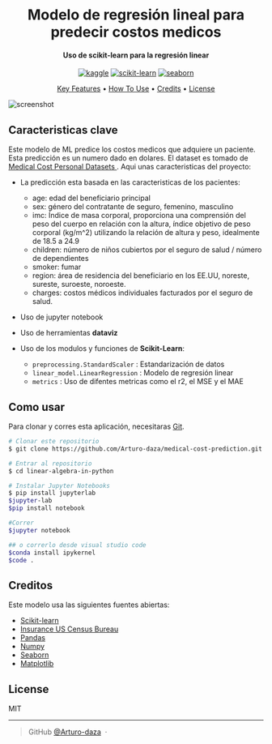 
<h1 align="center">
  Modelo de regresión lineal para predecir costos medicos
</h1>

<h4 align="center">Uso de scikit-learn para la regresión linear</h4>

<p align="center">
  <a href='https://www.kaggle.com/' target="_blank"><img alt='kaggle' src='https://img.shields.io/badge/Kaggle-100000?style=for-the-badge&logo=kaggle&logoColor=37BAE8&labelColor=BEFDFF&color=37BAE8'/></a> <a href='https://github.com/shivamkapasia0' target="_blank"><img alt='scikit-learn' src='https://img.shields.io/badge/scikit-learn-100000?style=for-the-badge&logo=scikit-learn&logoColor=FFFFFF&labelColor=FF6A00&color=1882EA'/></a> <a href='https://seaborn.pydata.org/' target="_blank"><img alt='seaborn' src='https://img.shields.io/badge/Seaborn-100000?style=for-the-badge&logo=seaborn&logoColor=white&labelColor=black&color=186FCD'/></a>
</p>

<p align="center">
  <a href="#key-features">Key Features</a> •
  <a href="#how-to-use">How To Use</a> •
  <a href="#credits">Credits</a> •
  <a href="#license">License</a>
</p>

![screenshot](https://s3.us-west-2.amazonaws.com/secure.notion-static.com/478b5ba4-46cf-4d31-94e7-0b87621464d6/pb_life_How_to_increase_Health_insurance_cover_1592063367.gif?X-Amz-Algorithm=AWS4-HMAC-SHA256&X-Amz-Content-Sha256=UNSIGNED-PAYLOAD&X-Amz-Credential=AKIAT73L2G45EIPT3X45%2F20221106%2Fus-west-2%2Fs3%2Faws4_request&X-Amz-Date=20221106T052053Z&X-Amz-Expires=86400&X-Amz-Signature=0102361a953be50bbd1959bc3f6f691d5371bc92ddf4210b9ea5d296efca7204&X-Amz-SignedHeaders=host&x-id=GetObject)

## Caracteristicas clave

Este modelo de ML predice los costos medicos que adquiere un paciente. Esta predicción es un numero dado en dolares. El dataset es tomado de [Medical Cost Personal Datasets
](https://www.kaggle.com/datasets/mirichoi0218/insurance). Aqui unas caracteristicas del proyecto:

* La predicción esta basada en las caracteristicas de los pacientes:
  
  - age: edad del beneficiario principal
  - sex: género del contratante de seguro, femenino, masculino
  - imc: Índice de masa corporal, proporciona una comprensión del peso del cuerpo en relación con la altura, índice objetivo de peso corporal (kg/m^2) utilizando la relación de altura y peso, idealmente de 18.5 a 24.9
  - children: número de niños cubiertos por el seguro de salud / número de dependientes
  - smoker: fumar
  - region: área de residencia del beneficiario en los EE.UU, noreste, sureste, suroeste, noroeste.
  - charges: costos médicos individuales facturados por el seguro de salud.

* Uso de jupyter notebook
* Uso de herramientas **dataviz**
* Uso de los modulos y funciones de **Scikit-Learn**:
  -  `preprocessing.StandardScaler` :   Estandarización de datos 
  - `linear_model.LinearRegression` :   Modelo de regresión linear
  - `metrics` :  Uso de difentes metricas como el r2, el MSE y el MAE

## Como usar

Para clonar y corres esta aplicación, necesitaras [Git](https://git-scm.com).

```bash
# Clonar este repositorio
$ git clone https://github.com/Arturo-daza/medical-cost-prediction.git

# Entrar al repositorio
$ cd linear-algebra-in-python

# Instalar Jupyter Notebooks
$ pip install jupyterlab
$jupyter-lab
$pip install notebook

#Correr 
$jupyter notebook

## o correrlo desde visual studio code
$conda install ipykernel
$code .

```

## Creditos

Este modelo usa las siguientes fuentes abiertas:

- [Scikit-learn](https://scikit-learn.org/stable/)
- [Insurance US Census Bureau](https://www.census.gov/)
- [Pandas](https://pandas.pydata.org/)
- [Numpy](https://numpy.org/)
- [Seaborn](https://seaborn.pydata.org/)
- [Matplotlib](https://matplotlib.org/)


## License

MIT

---

> GitHub [@Arturo-daza](https://github.com/Arturo-daza) &nbsp;&middot;&nbsp;


